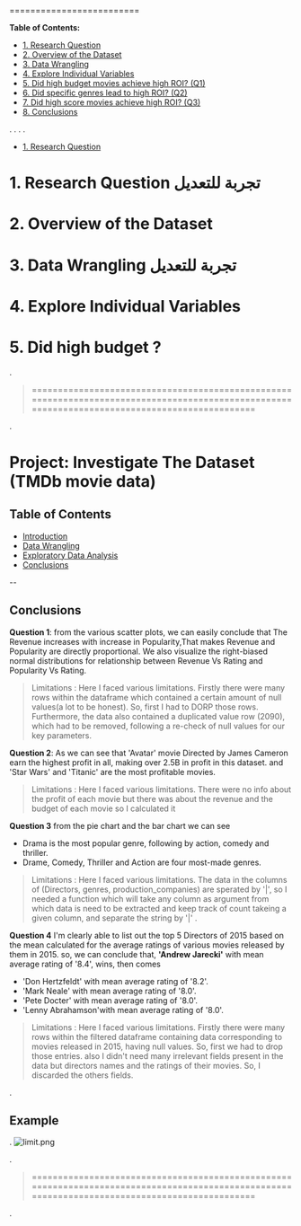 
=========================



**Table of Contents:**


* [1. Research Question](#ch1)
* [2. Overview of the Dataset](#ch2)
* [3. Data Wrangling](#ch3)
* [4. Explore Individual Variables](#ch4)
* [5. Did high budget movies achieve high ROI? (Q1)](#ch5)
* [6. Did specific genres lead to high ROI? (Q2)](#ch6)
* [7. Did high score movies achieve high ROI? (Q3)](#ch7)
* [8. Conclusions](#ch8)




.
.
.
.


* [1. Research Question](#ch1)

# 1. Research Question<a class="anchor" id="ch1"></a>  تجربة للتعديل


# 2. Overview of the Dataset<a class="anchor" id="ch2"></a>

# 3. Data Wrangling<a class="anchor" id="ch3"></a> تجربة للتعديل

# 4. Explore Individual Variables<a class="anchor" id="ch4"></a>

# 5. Did high budget ? <a class="anchor" id="ch5"></a>






.


> ===============================================================================================================================================


.


# Project: Investigate The Dataset (TMDb movie data)

## Table of Contents
<ul>
<li><a href="#intro">Introduction</a></li>
<li><a href="#wrangling">Data Wrangling</a></li>
<li><a href="#eda">Exploratory Data Analysis</a></li>
<li><a href="#conclusions">Conclusions</a></li>
</ul>



--



<a id='conclusions'></a>
## Conclusions


**Question 1**: from the various scatter plots, we can easily conclude that The Revenue increases with increase in Popularity,That makes Revenue and Popularity are directly proportional. We also visualize the right-biased normal distributions for relationship between Revenue Vs Rating and Popularity Vs Rating.
> Limitations : Here I faced various limitations. Firstly there were many rows within the dataframe which contained a certain amount of null values(a lot to be honest). So, first I had to DORP those rows. Furthermore, the data also contained a duplicated value row (2090), which had to be removed, following a re-check of null values for our key parameters.

**Question 2**: As we can see that 'Avatar' movie Directed by James Cameron earn the highest profit in all, making over 2.5B in profit in this dataset. and 'Star Wars' and 'Titanic' are the most profitable movies. 
> Limitations : Here I faced various limitations. There were no info about the profit of each movie but there was about the revenue and the budget of each movie so I calculated it

**Question 3** from the pie chart and the bar chart we can see 
* Drama is the most popular genre, following by action, comedy and thriller.
* Drame, Comedy, Thriller and Action are four most-made genres.
> Limitations : Here I faced various limitations. The data in the columns of (Directors, genres, production_companies) are sperated by '|', so I needed a function which will take any column as argument from which data is need to be extracted and keep track of count takeing a given column, and separate the string by '|' .

**Question 4** I'm clearly able to list out the top 5 Directors of 2015 based on the mean calculated for the average ratings of various movies released by them in 2015. so, we can conclude that, **'Andrew Jarecki'** with mean average rating of '8.4', wins, then comes 
* 'Don Hertzfeldt' with mean average rating of '8.2'.
* 'Mark Neale' with mean average rating of '8.0'.
* 'Pete Docter' with mean average rating of '8.0'.
* 'Lenny Abrahamson'with mean average rating of '8.0'.
> Limitations : Here I faced various limitations. Firstly there were many rows within the filtered dataframe containing data corresponding to movies released in 2015, having null values. So, first we had to drop those entries. also I didn't need many irrelevant fields present in the data but directors names and the ratings of their movies. So, I discarded the others fields.





.

## Example

.
![limit.png](https://udacity-reviews-uploads.s3.us-west-2.amazonaws.com/_attachments/399095/1631499864/limit.png)


.


> ===============================================================================================================================================


.
